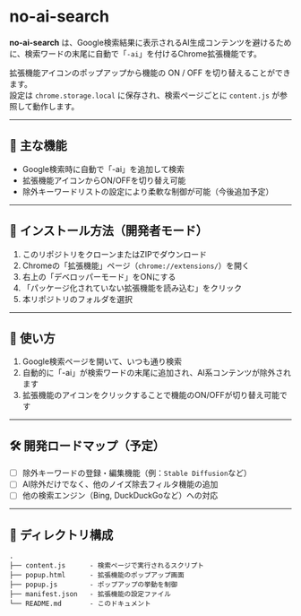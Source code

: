 # no-ai-search

**no-ai-search** は、Google検索結果に表示されるAI生成コンテンツを避けるために、検索ワードの末尾に自動で「`-ai`」を付けるChrome拡張機能です。

拡張機能アイコンのポップアップから機能の ON / OFF を切り替えることができます。  
設定は `chrome.storage.local` に保存され、検索ページごとに `content.js` が参照して動作します。

---

## 🧩 主な機能

- Google検索時に自動で「-ai」を追加して検索
- 拡張機能アイコンからON/OFFを切り替え可能
- 除外キーワードリストの設定により柔軟な制御が可能（今後追加予定）

---

## 🚀 インストール方法（開発者モード）

1. このリポジトリをクローンまたはZIPでダウンロード
2. Chromeの「拡張機能」ページ（`chrome://extensions/`）を開く
3. 右上の「デベロッパーモード」をONにする
4. 「パッケージ化されていない拡張機能を読み込む」をクリック
5. 本リポジトリのフォルダを選択

---

## 🔧 使い方

1. Google検索ページを開いて、いつも通り検索
2. 自動的に「-ai」が検索ワードの末尾に追加され、AI系コンテンツが除外されます
3. 拡張機能のアイコンをクリックすることで機能のON/OFFが切り替え可能です

---

## 🛠 開発ロードマップ（予定）

- [ ] 除外キーワードの登録・編集機能（例：`Stable Diffusion`など）
- [ ] AI除外だけでなく、他のノイズ除去フィルタ機能の追加
- [ ] 他の検索エンジン（Bing, DuckDuckGoなど）への対応

---

## 📁 ディレクトリ構成

```
.
├── content.js      - 検索ページで実行されるスクリプト
├── popup.html      - 拡張機能のポップアップ画面
├── popup.js        - ポップアップの挙動を制御
├── manifest.json   - 拡張機能の設定ファイル
└── README.md       - このドキュメント
```

